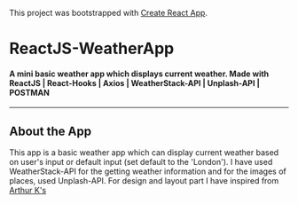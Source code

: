 This project was bootstrapped with [Create React App](https://github.com/facebook/create-react-app).

# ReactJS-WeatherApp

#### A mini basic weather app which displays current weather. Made with ReactJS | React-Hooks | Axios | WeatherStack-API | Unplash-API | POSTMAN

---

 ## About the App
 
 This app is a basic weather app which can display current weather based on user's input or default input (set default to the 'London'). I have used WeatherStack-API for the getting weather information and for the images of places, used Unplash-API. For design and layout part I have inspired from [Arthur K's](https://dribbble.com/thearthurk)  
